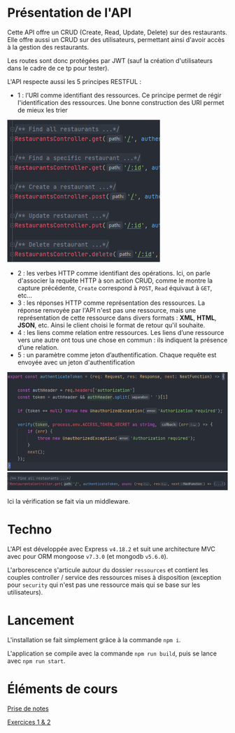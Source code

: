 # Présentation de l'API

Cette API offre un CRUD (Create, Read, Update, Delete) sur des restaurants.
Elle offre aussi un CRUD sur des utilisateurs, permettant ainsi d'avoir accès à la gestion des restaurants.

Les routes sont donc protégées par JWT (sauf la création d'utilisateurs dans le cadre de ce tp pour tester).

L'API respecte aussi les 5 principes RESTFUL :
- 1 : l’URI comme identifiant des ressources. Ce principe permet de régir l'identification des ressources.
Une bonne construction des URI permet de mieux les trier

![Exemple de route avec une URI RESTFUL](/docs/uri.png)

- 2 : les verbes HTTP comme identifiant des opérations. Ici, on parle d'associer la requête HTTP à son action CRUD,
comme le montre la capture précédente, `Create` correspond à `POST`, `Read` équivaut à `GET`, etc...
- 3 : les réponses HTTP comme représentation des ressources. La réponse renvoyée par l'API n'est pas une ressource,
mais une représentation de cette ressource dans divers formats : **XML**, **HTML**, **JSON**, etc.
Ainsi le client choisi le format de retour qu'il souhaite.
- 4 : les liens comme relation entre ressources. Les liens d’une ressource vers une autre ont tous une chose en commun :
ils indiquent la présence d’une relation.
- 5 : un paramètre comme jeton d’authentification. Chaque requête est envoyée avec un jeton d'authentification

![Exemple d'authentification RESTFUL](/docs/authentication_1.png)
![Exemple d'authentification RESTFUL](/docs/authentication_2.png)

Ici la vérification se fait via un middleware.

# Techno

L'API est développée avec Express `v4.18.2` et suit une architecture MVC avec pour ORM mongoose `v7.3.0` (et mongodb `v5.6.0`).

L'arborescence s'articule autour du dossier `ressources` et contient les couples controller / service des 
ressources mises à disposition (exception pour `security` qui n'est pas une ressource mais qui se base sur les utilisateurs).

# Lancement

L'installation se fait simplement grâce à la commande `npm i`.

L'application se compile avec la commande `npm run build`, puis se lance avec `npm run start`.

# Éléments de cours

[Prise de notes](docs/notes/Prise%20de%20note.md)

[Exercices 1 & 2](docs/notes/Exercices.md)